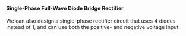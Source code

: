 #### Single-Phase Full-Wave Diode Bridge Rectifier

We can also design a single-phase rectifier circuit that uses 4 diodes instead of 1, and can use both the positive- and negative voltage input.
